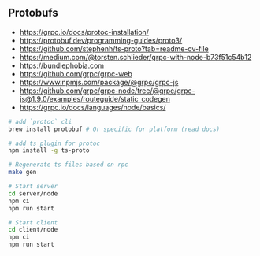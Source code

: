 ## Protobufs

- https://grpc.io/docs/protoc-installation/
- https://protobuf.dev/programming-guides/proto3/
- https://github.com/stephenh/ts-proto?tab=readme-ov-file
- https://medium.com/@torsten.schlieder/grpc-with-node-b73f51c54b12
- https://bundlephobia.com
- https://github.com/grpc/grpc-web
- https://www.npmjs.com/package/@grpc/grpc-js
- https://github.com/grpc/grpc-node/tree/@grpc/grpc-js@1.9.0/examples/routeguide/static_codegen
- https://grpc.io/docs/languages/node/basics/


```sh
# add `protoc` cli
brew install protobuf # Or specific for platform (read docs)

# add ts plugin for protoc
npm install -g ts-proto

# Regenerate ts files based on rpc
make gen

# Start server
cd server/node
npm ci
npm run start

# Start client
cd client/node
npm ci
npm run start
```

